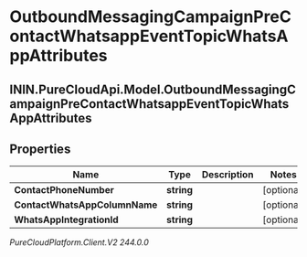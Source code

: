 # OutboundMessagingCampaignPreContactWhatsappEventTopicWhatsAppAttributes

## ININ.PureCloudApi.Model.OutboundMessagingCampaignPreContactWhatsappEventTopicWhatsAppAttributes

## Properties

|Name | Type | Description | Notes|
|------------ | ------------- | ------------- | -------------|
| **ContactPhoneNumber** | **string** |  | [optional] |
| **ContactWhatsAppColumnName** | **string** |  | [optional] |
| **WhatsAppIntegrationId** | **string** |  | [optional] |



_PureCloudPlatform.Client.V2 244.0.0_
